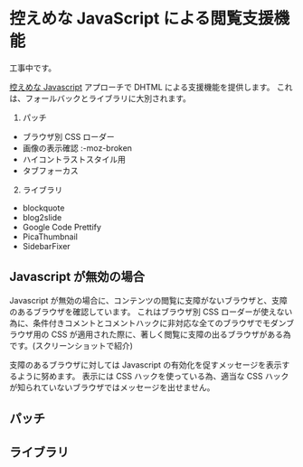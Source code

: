 # 控えめな JavaScript による閲覧支援機能

工事中です。

[控えめな Javascript](https://ja.wikipedia.org/wiki/%E6%8E%A7%E3%81%88%E3%82%81%E3%81%AAJavaScript) アプローチで DHTML による支援機能を提供します。
これは、フォールバックとライブラリに大別されます。

1. パッチ
  * ブラウザ別 CSS ローダー
  * 画像の表示確認 :-moz-broken
  * ハイコントラストスタイル用
  * タブフォーカス
2. ライブラリ
  * blockquote
  * blog2slide
  * Google Code Prettify
  * PicaThumbnail
  * SidebarFixer

## Javascript が無効の場合

Javascript が無効の場合に、コンテンツの閲覧に支障がないブラウザと、支障のあるブラウザを確認しています。
これはブラウザ別 CSS ローダーが使えない為に、条件付きコメントとコメントハックに非対応な全てのブラウザでモダンブラウザ用の CSS が適用された際に、著しく閲覧に支障の出るブラウザがある為です。(スクリーンショットで紹介)

支障のあるブラウザに対しては Javascript の有効化を促すメッセージを表示するように努めます。
表示には CSS ハックを使っている為、適当な CSS ハックが知られていないブラウザではメッセージを出せません。

## パッチ

## ライブラリ